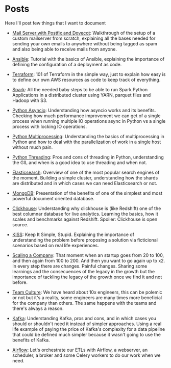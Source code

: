 # Posts

Here I'll post few things that I want to document

* [Mail Server with Postfix and Dovecot](mailserver.md):
Walkthrough of the setup of a custom mailserver from scratch, explaining all the bases needed for sending your own emails to anywhere without being tagged as spam and also being able to receive mails from anyone.

* [Ansible](ansible.md):
Tutorial with the basics of Ansible, explaining the importance of defining the configuration of a deployment as code.

* [Terraform](terraform.md):
101 of Terraform in the simple way, just to explain how easy is to define our own AWS resources as code to keep track of everything.

* [Spark](spark.md):
All the needed baby steps to be able to run Spark Python Applications in a distributed cluster using YARN, parquet files and Hadoop with S3.

* [Python Asyncio](python_async.md):
Understanding how asyncio works and its benefits. Checking how much performance improvement we can get of a single process when running multiple IO operations async in Python vs a single process with locking IO operations.

* [Python Multiprocessing](python_async.md):
Understanding the basics of multiprocessing in Python and how to deal with the parallelization of work in a single host without much pain.

* [Python Threading](python_async.md):
Pros and cons of threading in Python, understanding the GIL and when is a good idea to use threading and when not.

* [Elasticsearch](elasticsearch.md):
Overview of one of the most popular search engines of the moment. Building a simple cluster, understanding how the shards are distributed and in which cases we can need Elasticsearch or not.

* [MongoDB](mongodb.md):
Presentation of the benefits of one of the simplest and most powerful document oriented database.

* [Clickhouse](clickhouse.md):
Understanding why clickhouse is (like Redshift) one of the best columnar database for live analytics. Learning the basics, how it scales and benchmarks against Redshift. Spoiler: Clickhouse is open source.

* [KISS](kiss.md):
Keep It Simple, Stupid. Explaining the importance of understanding the problem before proposing a solution via ficticional scenarios based on real life experiences.

* [Scaling a Company](scaling_a_company.md):
That moment when an startup goes from 20 to 100, and then again from 100 to 200. And then you want to go again up to x2. In every step there are changes. Painful changes. Sharing some learnings and the consecuences of the legacy in the growth but the importance of tackling the legacy of the growth once we find it and not before.

* [Team Culture](team_culture.md):
We have heard about 10x engineers, this can be polemic or not but it's a reality, some engineers are many times more beneficial for the company than others. The same happens with the teams and there's always a reason.

* [Kafka](kafka.md):
Understanding Kafka, pros and cons, and in which cases you should or shouldn't need it instead of simpler approaches. Using a real life example of paying the price of Kafka's complexity for a data pipeline that could be defined much simpler because it wasn't going to use the benefits of Kafka.

* [Airflow](airflow.md):
Let's orchestrate our ETLs with Airflow, a webserver, an scheduler, a broker and some Celery workers to do our work when we need.
